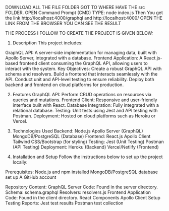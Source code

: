 DOWNLOAD ALL THE FILE FOLDER GOT TO WHERE HAVE THE src FOLDER.
OPEN Command Prompt (CMD) 
TYPE: node index.js
Then You get the link 
http://localhost:4000/graphql  and  http://localhost:4000/
OPEN THE LINK FROM THE BROWSER YOU CAN SEE THE RESULT 

THE PROCESS I FOLLOW TO CREATE THE PROJECT IS GIVEN BELOW:
1. Description
This project includes:

GraphQL API: A server-side implementation for managing data, built with Apollo Server, integrated with a database.
Frontend Application: A React.js-based frontend client consuming the GraphQL API, allowing users to interact with the system.
Key Objectives:
Create a robust GraphQL API with schema and resolvers.
Build a frontend that interacts seamlessly with the API.
Conduct unit and API-level testing to ensure reliability.
Deploy both backend and frontend on cloud platforms for production.


2. Features
GraphQL API: Perform CRUD operations on resources via queries and mutations.
Frontend Client: Responsive and user-friendly interface built with React.
Database Integration: Fully integrated with a relational database.
Testing: Unit tests using Jest and API testing with Postman.
Deployment: Hosted on cloud platforms such as Heroku or Vercel.


3. Technologies Used
Backend:
Node.js
Apollo Server (GraphQL)
MongoDB/PostgreSQL (Database)
Frontend:
React.js
Apollo Client
Tailwind CSS/Bootstrap (for styling)
Testing:
Jest (Unit Testing)
Postman (API Testing)
Deployment:
Heroku (Backend)
Vercel/Netlify (Frontend)



4. Installation and Setup
Follow the instructions below to set up the project locally:

Prerequisites:
Node.js and npm installed
MongoDB/PostgreSQL database set up
A GitHub account

Repository Content:
GraphQL Server Code: Found in the server directory.
Schema: schema.graphql
Resolvers: resolvers.js
Frontend Application Code: Found in the client directory.
React Components
Apollo Client Setup
Testing Reports:
Jest test results
Postman test collection


